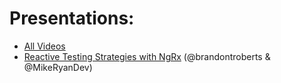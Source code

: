 # Presentations:
* [All Videos](https://nitayneeman.com/posts/all-talks-from-ng-conf-2018/)
* [Reactive Testing Strategies with NgRx](https://brandonroberts.github.io/ngrx-ngconf-2018/ngrx-testing/assets/player/KeynoteDHTMLPlayer.html) (@brandontroberts & @MikeRyanDev)